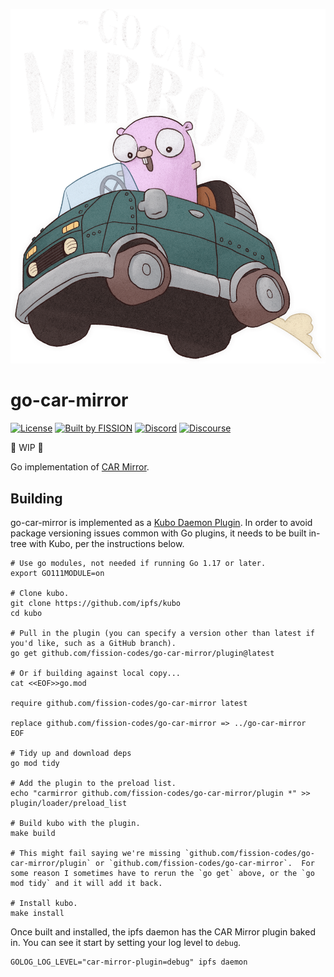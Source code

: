 ![](https://github.com/fission-codes/go-car-mirror/raw/master/assets/logo.png?sanitize=true)

# go-car-mirror

[![License](https://img.shields.io/badge/License-Apache%202.0-blue.svg)](https://github.com/fission-codes/blob/master/LICENSE)
[![Built by FISSION](https://img.shields.io/badge/⌘-Built_by_FISSION-purple.svg)](https://fission.codes)
[![Discord](https://img.shields.io/discord/478735028319158273.svg)](https://discord.gg/zAQBDEq)
[![Discourse](https://img.shields.io/discourse/https/talk.fission.codes/topics)](https://talk.fission.codes)


🚧 WIP 🚧

Go implementation of [CAR Mirror](https://github.com/fission-codes/spec/tree/main/car-pool).

## Building

go-car-mirror is implemented as a [Kubo Daemon Plugin](https://github.com/ipfs/kubo/blob/master/docs/plugins.md#daemon).
In order to avoid package versioning issues common with Go plugins, it needs to be built in-tree with Kubo, per the instructions below.

```
# Use go modules, not needed if running Go 1.17 or later.
export GO111MODULE=on

# Clone kubo.
git clone https://github.com/ipfs/kubo
cd kubo

# Pull in the plugin (you can specify a version other than latest if you'd like, such as a GitHub branch).
go get github.com/fission-codes/go-car-mirror/plugin@latest

# Or if building against local copy...
cat <<EOF>>go.mod

require github.com/fission-codes/go-car-mirror latest

replace github.com/fission-codes/go-car-mirror => ../go-car-mirror
EOF

# Tidy up and download deps
go mod tidy

# Add the plugin to the preload list.
echo "carmirror github.com/fission-codes/go-car-mirror/plugin *" >> plugin/loader/preload_list

# Build kubo with the plugin.
make build

# This might fail saying we're missing `github.com/fission-codes/go-car-mirror/plugin` or `github.com/fission-codes/go-car-mirror`.  For some reason I sometimes have to rerun the `go get` above, or the `go mod tidy` and it will add it back.

# Install kubo.
make install
```

Once built and installed, the ipfs daemon has the CAR Mirror plugin baked in.  You can see it start by setting your log level to `debug`.

```
GOLOG_LOG_LEVEL="car-mirror-plugin=debug" ipfs daemon
```